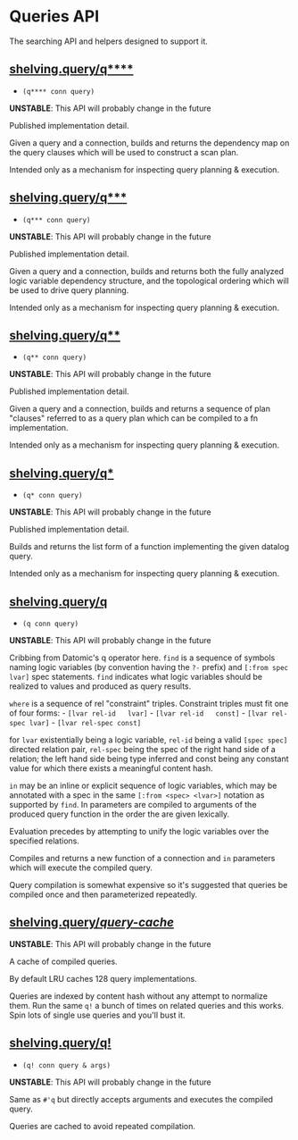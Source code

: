 # Queries API

The searching API and helpers designed to support it.

## [shelving.query/q****](shelving/query.clj#L15)
 - `(q**** conn query)`

**UNSTABLE**: This API will probably change in the future

Published implementation detail.

Given a query and a connection, builds and returns the dependency map on the query clauses which will be used to construct a scan plan.

Intended only as a mechanism for inspecting query planning & execution.

## [shelving.query/q***](shelving/query.clj#L46)
 - `(q*** conn query)`

**UNSTABLE**: This API will probably change in the future

Published implementation detail.

Given a query and a connection, builds and returns both the fully analyzed logic variable dependency structure, and the topological ordering  which will be used to drive query planning.

Intended only as a mechanism for inspecting query planning & execution.

## [shelving.query/q**](shelving/query.clj#L83)
 - `(q** conn query)`

**UNSTABLE**: This API will probably change in the future

Published implementation detail.

Given a query and a connection, builds and returns a sequence of plan "clauses" referred to as a query plan which can be compiled to a fn implementation.

Intended only as a mechanism for inspecting query planning & execution.

## [shelving.query/q*](shelving/query.clj#L100)
 - `(q* conn query)`

**UNSTABLE**: This API will probably change in the future

Published implementation detail.

Builds and returns the list form of a function implementing the given datalog query.

Intended only as a mechanism for inspecting query planning & execution.

## [shelving.query/q](shelving/query.clj#L119)
 - `(q conn query)`

**UNSTABLE**: This API will probably change in the future

Cribbing from Datomic's q operator here.  `find` is a sequence of symbols naming logic variables (by convention having the `?-` prefix) and `[:from spec lvar]` spec statements. `find` indicates what logic variables should be realized to values and produced as query results.

`where` is a sequence of rel "constraint" triples. Constraint triples must fit one of four forms: - `[lvar rel-id   lvar]` - `[lvar rel-id   const]` - `[lvar rel-spec lvar]` - `[lvar rel-spec const]`

for `lvar` existentially being a logic variable, `rel-id` being a valid `[spec spec]` directed relation pair, `rel-spec` being the spec of the right hand side of a relation; the left hand side being type inferred and const being any constant value for which there exists a meaningful content hash.

`in` may be an inline or explicit sequence of logic variables, which may be annotated with a spec in the same `[:from <spec> <lvar>]` notation as supported by `find`. In parameters are compiled to arguments of the produced query function in the order the are given lexically.

Evaluation precedes by attempting to unify the logic variables over the specified relations.

Compiles and returns a new function of a connection and `in` parameters which will execute the compiled query.

Query compilation is somewhat expensive so it's suggested that queries be compiled once and then parameterized repeatedly.

## [shelving.query/*query-cache*](shelving/query.clj#L161)

**UNSTABLE**: This API will probably change in the future

A cache of compiled queries.

By default LRU caches 128 query implementations.

Queries are indexed by content hash without any attempt to normalize them. Run the same `q!` a bunch of times on related queries and this works. Spin lots of single use queries and you'll bust it.

## [shelving.query/q!](shelving/query.clj#L175)
 - `(q! conn query & args)`

**UNSTABLE**: This API will probably change in the future

Same as `#'q` but directly accepts arguments and executes the compiled query.

Queries are cached to avoid repeated compilation.

